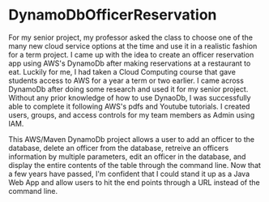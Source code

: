 # DynamoDbOfficerReservation  
  
  
For my senior project, my professor asked the class to choose one of the many new cloud service options at the time and use it in a realistic fashion for a term project. I came up with the idea to create an officer reservation app using AWS's DynamoDb after making reservations at a restaurant to eat. Luckily for me, I had taken a Cloud Computing course that gave students access to AWS for a year a term or two earlier. I came across DynamoDb after doing some research and used it for my senior project. Without any prior knowledge of how to use DynaoDb, I was successfully able to complete it following AWS's pdfs and Youtube tutorials. I created users, groups, and access controls for my team members as Admin using IAM.    
      
    
      
  
This AWS/Maven DynamoDb project allows a user to add an officer to the database, delete an officer from the database, retreive an officers information by multiple parameters, edit an officer in the database, and display the entire contents of the table through the command line. Now that a few years have passed, I'm confident that I could stand it up as a Java Web App and allow users to hit the end points through a URL instead of the command line.  
